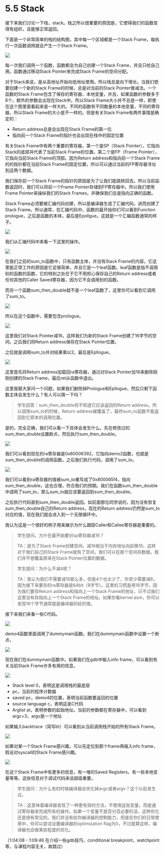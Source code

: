 # 5.5 Stack

接下来我们讨论一下栈，stack。栈之所以很重要的原因是，它使得我们的函数变得有组织，且能够正常返回。

下面是一个非常简单的栈的结构图，其中每一个区域都是一个Stack Frame，每执行一次函数调用就会产生一个Stack Frame。

![](../.gitbook/assets/image%20%28238%29.png)

每一次我们调用一个函数，函数都会为自己创建一个Stack Frame，并且只给自己用。函数通过移动Stack Pointer来完成Stack Frame的空间分配。

对于Stack来说，是从高地址开始向低地址使用。所以栈总是向下增长。当我们想要创建一个新的Stack Frame的时候，总是对当前的Stack Pointer做减法。一个函数的Stack Frame包含了保存的寄存器，本地变量，并且，如果函数的参数多于8个，额外的参数会出现在Stack中。所以Stack Frame大小并不总是一样，即使在这个图里面看起来是一样大的。不同的函数有不同数量的本地变量，不同的寄存器，所以Stack Frame的大小是不一样的。但是有关Stack Frame有两件事情是确定的：

* Return address总是会出现在Stack Frame的第一位
* 指向前一个Stack Frame的指针也会出现在栈中的固定位置

有关Stack Frame中有两个重要的寄存器，第一个是SP（Stack Pointer），它指向Stack的底部并代表了当前Stack Frame的位置。第二个是FP（Frame Pointer），它指向当前Stack Frame的顶部。因为Return address和指向前一个Stack Frame的的指针都在当前Stack Frame的固定位置，所以可以通过当前的FP寄存器寻址到这两个数据。

我们保存前一个Stack Frame的指针的原因是为了让我们能跳转回去。所以当前函数返回时，我们可以将前一个Frame Pointer存储到FP寄存器中。所以我们使用Frame Pointer来操纵我们的Stack Frames，并确保我们总是指向正确的函数。

Stack Frame必须要被汇编代码创建，所以是编译器生成了汇编代码，进而创建了Stack Frame。所以通常，在汇编代码中，函数的最开始你们可以看到Function prologue，之后是函数的本体，最后是Epollgue。这就是一个汇编函数通常的样子。

![](../.gitbook/assets/image%20%28262%29.png)

我们从汇编代码中来看一下这里的操作。

![](../.gitbook/assets/image%20%28305%29.png)

在我们之前的sum\_to函数中，只有函数主体，并没有Stack Frame的内容。它这里能正常工作的原因是它足够简单，并且它是一个leaf函数。leaf函数是指不调用别的函数的函数，它的特别之处在于它不用担心保存自己的Return address或者任何其他的Caller Saved寄存器，因为它不会调用别的函数。

而另一个函数sum\_then\_double就不是一个leaf函数了，这里你可以看到它调用了sum\_to。

![](../.gitbook/assets/image%20%28264%29.png)

所以在这个函数中，需要包含prologue。

![](../.gitbook/assets/image%20%28285%29.png)

这里我们对Stack Pointer减16，这样我们为新的Stack Frame创建了16字节的空间。之后我们将Return address保存在Stack Pointer位置。

之后就是调用sum\_to并对结果乘以2。最后是Epllogue，

![](../.gitbook/assets/image%20%28314%29.png)

这里首先将Return address加载回ra寄存器，通过对Stack Pointer加16来删除刚刚创建的Stack Frame，最后ret从函数中退出。

这里我替大家问一个问题，如果我们删除掉Prologue和Epllogue，然后只剩下函数主体会发生什么？有人可以猜一下吗？

> 学生回答：sum\_then\_double将不知道它应该返回的Return address。所以调用sum\_to的时候，Return address被覆盖了，最终sum\_to函数不能返回到它原本的调用位置。

是的，完全正确，我们可以看一下具体会发生什么。先在修改过的sum\_then\_double设置断点，然后执行sum\_then\_double。

![](../.gitbook/assets/image%20%28254%29.png)

我们可以看到现在的ra寄存器是0x80006392，它指向demo2函数，也就是sum\_then\_double的调用函数。之后我们执行代码，调用了sum\_to。

![](../.gitbook/assets/image%20%28297%29.png)

我们可以看到ra寄存器的值被sum\_to重写成了0x800065f4，指向sum\_then\_double，这也合理，符合我们的预期。我们在函数sum\_then\_double中调用了sum\_to，那么sum\_to就应该要返回到sum\_then\_double。

之后执行代码直到sum\_then\_double返回。如前面那位同学说的，因为没有恢复sum\_then\_double自己的Return address，现在的Return address仍然是sum\_to对应的值，现在我们就会进入到一个无限循环中。

我认为这是一个很好的例子用来展示为什么跟踪Caller和Callee寄存器是重要的。

> 学生提问，为什在最开始要对sp寄存器减16？
>
> TA：是为了Stack Frame创建空间。减16相当于内存地址向前移16，这样对于我们自己的Stack Frame就有了空间，我们可以在那个空间存数据。我们并不想覆盖原来在Stack Pointer位置的数据。
>
> 学生提问：为什么不减4呢？
>
> TA：我认为我们不需要减16那么多，但是4个也太少了，你至少需要减8，因为接下来要存的ra寄存器是64bit（8字节）。这里的习惯是用16字节，因为我们要存Return address和指向上一个Stack Frame的地址，只不过我们这里没有存指向上一个Stack Frame的地址。如果你看kernel.asm，你可以发现16个字节通常就是编译器的给的值。

接下来我们来看一些C代码。

![](../.gitbook/assets/image%20%28209%29.png)

demo4函数里面调用了dummymain函数。我们在dummymain函数中设置一个断点，

![](../.gitbook/assets/image%20%28271%29.png)

现在我们在dummymain函数中。如果我们在gdb中输入info frame，可以看到有关当前Stack Frame许多有用的信息。

![](../.gitbook/assets/image%20%28256%29.png)

* Stack level 0，表明这是调用栈的最底层
* pc，当前的程序计数器
* saved pc，demo4的位置，表明当前函数要返回的位置
* source language c，表明这是C代码
* Arglist at，表明参数的起始地址。当前的参数都在寄存器中，可以看到argc=3，argv是一个地址

如果输入backtrace（简写bt）可以看到从当前调用栈开始的所有Stack Frame。

![](../.gitbook/assets/image%20%28237%29.png)

如果对某一个Stack Frame感兴趣，可以先定位到那个frame再输入info frame，假设对syscall的Stack Frame感兴趣。

![](../.gitbook/assets/image%20%28319%29.png)

在这个Stack Frame中有更多的信息，有一堆的Saved Registers，有一些本地变量等等。这些信息对于调试代码来说超级重要。

> 学生提问：为什么有的时候编译器会优化掉argc或者argv？这个以前发生过。
>
> TA：这意味着编译器发现了一种更有效的方法，不使用这些变量，而是通过寄存器来完成所有的操作。如果一个变量不是百分百必要的话，这种优化还是很有常见的。我们并没有给你编译器的控制能力，但是在你们的日常使用中，你可以尝试设置编译器的optimization flag为0，不过就算这样，编译器也会做某些程度的优化。

（1:04:08 - 1:09:46 在介绍一些gdb技巧，conditional breakpoint，watchpoint等，与课程内容无关，故跳过）

